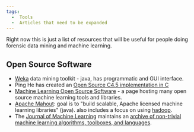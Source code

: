 ```yaml
---
tags:
  -  Tools
  -  Articles that need to be expanded
---
```

Right now this is just a list of resources that will be useful for
people doing forensic data mining and machine learning.

## Open Source Software

- [Weka](https://www.cs.waikato.ac.nz/ml/weka/) data mining toolkit -
  java, has programmatic and GUI interface.
- Ping He has created an [Open Source C4.5 implementation in
  C](https://code.google.com/archive/p/fc45)
- [Machine Learning Open Source Software](http://mloss.org) - a page
  hosting many open source machine learning tools and libraries.
- [Apache Mahout](https://mahout.apache.org//): goal is to "build
  scalable, Apache licensed machine learning libraries" (java). also
  includes a focus on using [hadoop](http://hadoop.apache.org/core/).
- The [Journal of Machine Learning](https://jmlr.csail.mit.edu/)
  maintains an [archive of non-trivial machine learning algorithms,
  toolboxes, and languages](https://jmlr.csail.mit.edu/mloss/).

